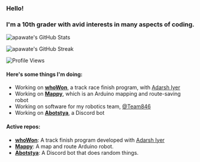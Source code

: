 ### Hello!

### I'm a 10th grader with avid interests in many aspects of coding.

![apawate's GitHub Stats](https://github-readme-stats.vercel.app/api?username=apawate&show_icons=true)

![apawate's GitHub Streak](https://github-readme-streak-stats.herokuapp.com/?user=apawate)

![Profile Views](https://komarev.com/ghpvc/?username=apawate)




#### Here's some things I'm doing:
  - Working on [**whoWon**](https://github.com/apawate/whoWon), a track race finish program, with [Adarsh Iyer](https://github.com/adarshramiyer) 
  - Working on [**Mappy**](https://github.com/apawate/mappy), which is an Arduino mapping and route-saving robot
  - Working on software for my robotics team, [@Team846](https://github.com/Team846) 
  - Working on [**Abotstya**](https://github.com/apawate/abotstya), a Discord bot

#### Active repos:
  - [**whoWon**](https://github.com/apawate/whoWon): A track finish program developed with [Adarsh Iyer](https://github.com/adarshramiyer)
  - [**Mappy**](https://github.com/apawate/mappy): A map and route Arduino robot. 
  - [**Abotstya**](https://github.com/apawate/abotstya): A Discord bot that does random things.


